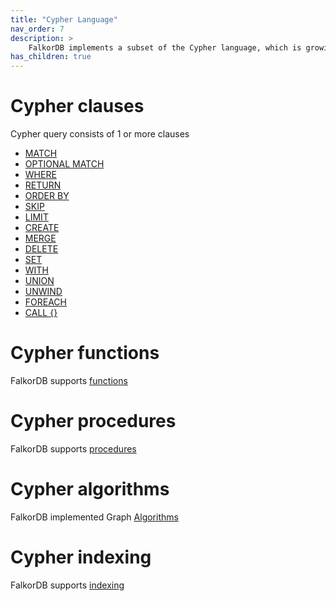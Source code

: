 ```yaml
---
title: "Cypher Language"
nav_order: 7
description: >
    FalkorDB implements a subset of the Cypher language, which is growing as development continues.
has_children: true
---
```


# Cypher clauses

Cypher query consists of 1 or more clauses

* [MATCH](/match)
* [OPTIONAL MATCH](/optional-match)
* [WHERE](/where)
* [RETURN](/return)
* [ORDER BY](/order-by)
* [SKIP](/skip)
* [LIMIT](/limit)
* [CREATE](/create)
* [MERGE](/merge)
* [DELETE](/delete)
* [SET](/set)
* [WITH](/with)
* [UNION](/union)
* [UNWIND](/unwind)
* [FOREACH](/foreach)
* [CALL {}](/call-)

# Cypher functions

FalkorDB supports [functions](/functions)

# Cypher procedures

FalkorDB supports [procedures](/procedures)

# Cypher algorithms

FalkorDB implemented Graph [Algorithms](/algorithms)

# Cypher indexing

FalkorDB supports [indexing](/index)